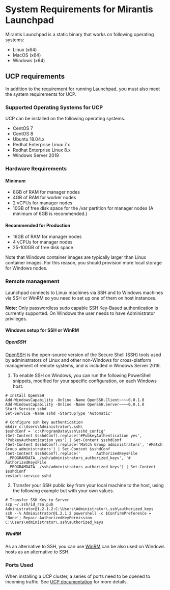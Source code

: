 # System Requirements for Mirantis Launchpad

Mirantis Launchpad is a static binary that works on following operating systems:

* Linux (x64)
* MacOS (x64)
* Windows (x64)

## UCP requirements
In addition to the requirement for running Launchpad, you must also meet the system requirements for UCP.

### Supported Operating Systems for UCP

UCP can be installed on the following operating systems. 

* CentOS 7
* CentOS 8
* Ubuntu 18.04.x
* Redhat Enterprise Linux 7.x
* Redhat Enterprise Linux 8.x
* Windows Server 2019

### Hardware Requirements

#### Minimum

* 8GB of RAM for manager nodes
* 4GB of RAM for worker nodes
* 2 vCPUs for manager nodes
* 10GB of free disk space for the /var partition for manager nodes (A minimum of 6GB is recommended.)

#### Recommended for Production

* 16GB of RAM for manager nodes
* 4 vCPUs for manager nodes
* 25-100GB of free disk space

Note that Windows container images are typically larger than Linux container images. For this reason, you should provision more local storage for Windows nodes.

### Remote management

Launchpad connects to Linux machines via SSH and to Windows machines via SSH or WinRM so you need to set up one of them on host instances.

**Note:** Only passwordless sudo capable SSH Key-Based authentication is currently supported. On Windows the user needs to have Administrator privileges.

#### Windows setup for SSH or WinRM

##### OpenSSH

[OpenSSH](https://docs.microsoft.com/en-us/windows-server/administration/openssh/openssh_overview) is the open-source version of the Secure Shell (SSH) tools used by administrators of Linux and other non-Windows for cross-platform management of remote systems, and is included in Windows Server 2019.

1. To enable SSH on Windows, you can run the following PowerShell snippets, modified for your specific configuration, on each Windows host.

```
# Install OpenSSH
Add-WindowsCapability -Online -Name OpenSSH.Client~~~~0.0.1.0
Add-WindowsCapability -Online -Name OpenSSH.Server~~~~0.0.1.0
Start-Service sshd
Set-Service -Name sshd -StartupType 'Automatic'

# Configure ssh key authentication
mkdir c:\Users\Administrator\.ssh\
$sshdConf = 'c:\ProgramData\ssh\sshd_config'
(Get-Content $sshdConf).replace('#PubkeyAuthentication yes', 'PubkeyAuthentication yes') | Set-Content $sshdConf
(Get-Content $sshdConf).replace('Match Group administrators', '#Match Group administrators') | Set-Content $sshdConf
(Get-Content $sshdConf).replace('       AuthorizedKeysFile __PROGRAMDATA__/ssh/administrators_authorized_keys', '#       AuthorizedKeysFile __PROGRAMDATA__/ssh/administrators_authorized_keys') | Set-Content $sshdConf
restart-service sshd
```

2. Transfer your SSH public key from your local machine to the host, using the following example but with your own values.

```
# Transfer SSH Key to Server
scp ~/.ssh/id_rsa.pub Administrator@1.2.1.2:C:\Users\Administrator\.ssh\authorized_keys
ssh --% Administrator@1.2.1.2 powershell -c $ConfirmPreference = 'None'; Repair-AuthorizedKeyPermission C:\Users\Administrator\.ssh\authorized_keys
```

##### WinRM

As an alternative to SSH, you can use [WinRM](https://docs.microsoft.com/en-us/windows/win32/winrm/portal) can be also used on Windows hosts as an alternative to SSH. 

### Ports Used

When installing a UCP cluster, a series of ports need to be opened to incoming traffic. See [UCP documentation](https://docs.mirantis.com/docker-enterprise/v3.1/dockeree-products/ucp/install-ucp.html#ports-used) for more details.


